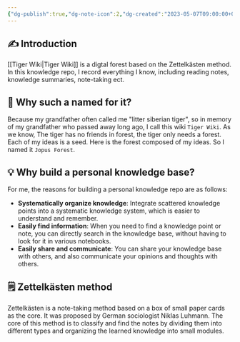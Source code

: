 ```yaml
---
{"dg-publish":true,"dg-note-icon":2,"dg-created":"2023-05-07T09:00:00+08:00","dg-updated":"2023-05-12T11:38:00+08:00","tags":["wiki","introduction"],"permalink":"/Tiger Wiki/","dgPassFrontmatter":true,"noteIcon":2,"created":"2023-05-07T09:00:00+08:00","updated":"2023-05-12T11:38:00+08:00"}
---
```



## ✍️ Introduction

[[Tiger Wiki\|Tiger Wiki]] is a digtal forest based on the Zettelkästen method. In this knowledge repo, I record everything I know, including reading notes, knowledge summaries, note-taking ect.

## 🐯 Why such a named for it?
Because my grandfather often called me "litter siberian tiger", so in memory of my grandfather who passed away long ago, I call this wiki `Tiger Wiki`. As we know, The tiger has no friends in forest, the tiger only needs a forest. Each of my ideas is a seed. Here is the forest composed of my ideas. So I named it `Jopus Forest`.

## 💡 Why build a personal knowledge base?

For me, the reasons for building a personal knowledge repo are as follows:

- **Systematically organize knowledge**: Integrate scattered knowledge points into a systematic knowledge system, which is easier to understand and remember.
- **Easily find information**: When you need to find a knowledge point or note, you can directly search in the knowledge base, without having to look for it in various notebooks.
- **Easily share and communicate**: You can share your knowledge base with others, and also communicate your opinions and thoughts with others.

## 🗒️ Zettelkästen method

Zettelkästen is a note-taking method based on a box of small paper cards as the core. It was proposed by German sociologist Niklas Luhmann. The core of this method is to classify and find the notes by dividing them into different types and organizing the learned knowledge into small modules. 